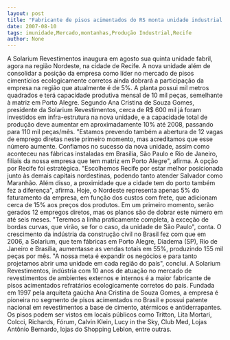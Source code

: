```yaml
---
layout: post
title: "Fabricante de pisos acimentados do RS monta unidade industrial no Recife, de olho no mercado nordestino "
date: 2007-08-10
tags: imunidade,Mercado,montanhas,Produção Industrial,Recife
author: None
---
```

A Solarium Revestimentos inaugura em agosto sua quinta unidade fabril, agora na regi&atilde;o Nordeste, na cidade de Recife. A nova unidade al&eacute;m de consolidar a posi&ccedil;&atilde;o da empresa como l&iacute;der no mercado de pisos ciment&iacute;cios ecologicamente corretos ainda dobrar&aacute; a participa&ccedil;&atilde;o da empresa na regi&atilde;o que atualmente &eacute; de 5%. 
A planta possui mil metros quadrados e ter&aacute; capacidade produtiva mensal de 10 mil pe&ccedil;as, semelhante &agrave; matriz em Porto Alegre. 
Segundo Ana Cristina de Souza Gomes, presidente da Solarium Revestimentos, cerca de R$ 600 mil j&aacute; foram investidos em infra-estrutura na nova unidade, e a capacidade total de produ&ccedil;&atilde;o deve aumentar em aproximadamente 10% at&eacute; 2008, passando para 110 mil pe&ccedil;as/m&ecirc;s. &quot;Estamos prevendo tamb&eacute;m a abertura de 12 vagas de emprego diretas neste primeiro momento, mas acreditamos que esse n&uacute;mero aumente. Confiamos no sucesso da nova unidade, assim como aconteceu nas f&aacute;bricas instaladas em Bras&iacute;lia, S&atilde;o Paulo e Rio de Janeiro, filiais da nossa empresa que tem matriz em Porto Alegre&quot;, afirma. 
A op&ccedil;&atilde;o por Recife foi estrat&eacute;gica. &quot;Escolhemos Recife por estar melhor posicionada junto &agrave;s demais capitais nordestinas, podendo tanto atender Salvador como Maranh&atilde;o. Al&eacute;m disso, a proximidade que a cidade tem do porto tamb&eacute;m fez a diferen&ccedil;a&quot;, afirma. 
Hoje, o Nordeste representa apenas 5% do faturamento da empresa, em fun&ccedil;&atilde;o dos custos com frete, que adicionam cerca de 15% aos pre&ccedil;os dos produtos. Em um primeiro momento, ser&atilde;o gerados 12 empregos diretos, mas os planos s&atilde;o de dobrar este n&uacute;mero em at&eacute; seis meses. &quot;Teremos a linha praticamente completa, &agrave; exce&ccedil;&atilde;o de bordas curvas, que vir&atilde;o, se for o caso, da unidade de S&atilde;o Paulo&quot;, conta. 
O crescimento da ind&uacute;stria da constru&ccedil;&atilde;o civil no Brasil fez com que em 2006, a Solarium, que tem f&aacute;bricas em Porto Alegre, Diadema (SP), Rio de Janeiro e Bras&iacute;lia, aumentasse as vendas totais em 55%, produzindo 155 mil pe&ccedil;as por m&ecirc;s. &quot;A nossa meta &eacute; expandir os neg&oacute;cios e para tanto projetamos abrir uma unidade em cada regi&atilde;o do pa&iacute;s&quot;, conclui. 
A Solarium Revestimentos, ind&uacute;stria com 10 anos de atua&ccedil;&atilde;o no mercado de revestimentos de ambientes externos e internos &eacute; a maior fabricante de pisos acimentados refrat&aacute;rios ecologicamente corretos do pa&iacute;s. Fundada em 1997 pela arquiteta ga&uacute;cha Ana Cristina de Souza Gomes, a empresa &eacute; pioneira no segmento de pisos acimentados no Brasil e possui patente nacional em revestimentos a base de cimento, at&eacute;rmicos e antiderrapantes. Os pisos podem ser vistos em locais p&uacute;blicos como Tritton, Lita Mortari, Colcci, Richards, F&oacute;rum, Calvin Klein, Lucy in the Sky, Club Med, Lojas Ant&ocirc;nio Bernardo, lojas do Shopping Leblon, entre outras.  
